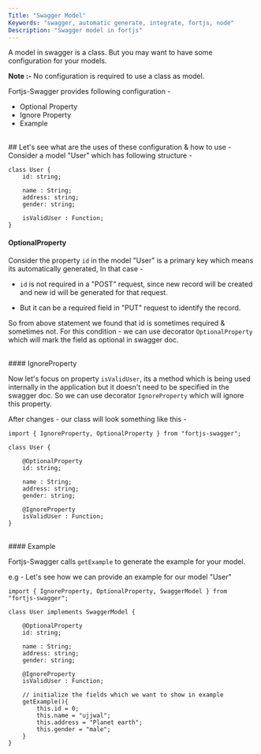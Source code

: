 ```yaml
---
Title: "Swagger Model"
Keywords: "swagger, automatic generate, integrate, fortjs, node"
Description: "Swagger model in fortjs"
---
```


A model in swagger is a class. But you may want to have some configuration for your models. 

**Note :-**  No configuration is required to use a class as model.

Fortjs-Swagger provides following configuration - 

* Optional Property
* Ignore Property
* Example

<br/>
## Let's see what are the uses of these configuration & how to use -    

<br/>
Consider a model "User" which has following structure - 

```
class User {
    id: string;

    name : String;
    address: string;
    gender: string;

    isValidUser : Function;
}
```

#### OptionalProperty

Consider the property `id` in the model "User" is a primary key which means its automatically generated, In that case - 

* `id` is not required in a "POST" request, since new record will be created and new id will be generated for that request.

* But it can be a required field in "PUT" request to identify the record.

So from above statement we found that id is sometimes required & sometimes not. For this condition - we can use decorator `OptionalProperty` which will mark the field as optional in swagger doc.

<br/>
#### IgnoreProperty

Now let's focus on property `isValidUser`, its a method which is being used internally in the application but it doesn't need to be specified in the swagger doc. So we can use decorator `IgnoreProperty` which will ignore this property.

After changes - our class will look something like this - 

```
import { IgnoreProperty, OptionalProperty } from "fortjs-swagger";

class User {

    @OptionalProperty
    id: string;

    name : String;
    address: string;
    gender: string;

    @IgnoreProperty
    isValidUser : Function;
}
```

<br/>
#### Example 

Fortjs-Swagger calls `getExample` to generate the example for your model.

e.g - Let's see how we can provide an example for our model "User" 

```
import { IgnoreProperty, OptionalProperty, SwaggerModel } from "fortjs-swagger";

class User implements SwaggerModel {

    @OptionalProperty
    id: string;

    name : String;
    address: string;
    gender: string;

    @IgnoreProperty
    isValidUser : Function;

    // initialize the fields which we want to show in example  
    getExample(){
        this.id = 0;
        this.name = "ujjwal";
        this.address = "Planet earth";
        this.gender = "male";
    }
}

```






